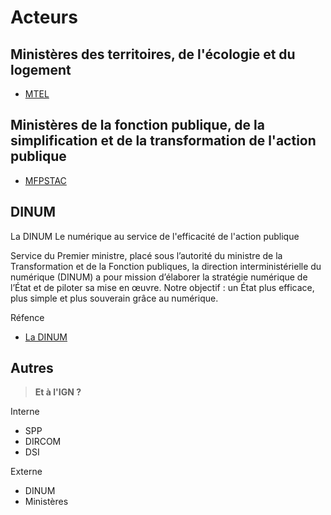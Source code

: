 # Acteurs

## Ministères des territoires, de l'écologie et du logement

- [MTEL](https://www.ecologie.gouv.fr/)

## Ministères de la fonction publique, de la simplification et de la transformation de l'action publique

- [MFPSTAC](https://www.transformation.gouv.fr/)

## DINUM

La DINUM
Le numérique au service de l'efficacité de l'action publique

Service du Premier ministre, placé sous l’autorité du ministre de la Transformation et de la Fonction publiques, la direction interministérielle du numérique (DINUM) a pour mission d’élaborer la stratégie numérique de l’État et de piloter sa mise en œuvre. Notre objectif : un État plus efficace, plus simple et plus souverain grâce au numérique.

Réfence

- [La DINUM](https://www.numerique.gouv.fr/dinum/)

## Autres

> **Et à l'IGN ?**

Interne

- SPP
- DIRCOM
- DSI

Externe

- DINUM
- Ministères

